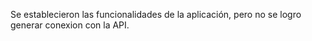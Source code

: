 Se establecieron las funcionalidades de la aplicación, pero no se logro generar conexion con la API.